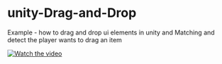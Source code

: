 # unity-Drag-and-Drop
Example - how to drag and drop ui elements in unity and  Matching and detect the player wants to drag an item


[![Watch the video](https://img.youtube.com/vi/H29K5crl7zM/0.jpg)](https://youtu.be/H29K5crl7zM)
